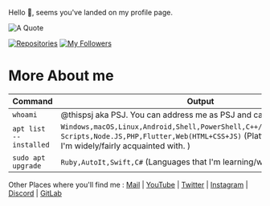 Hello :wave:, seems you've landed on my profile page.

![A Quote](https://img.shields.io/badge/dynamic/json?color=green&label=A%20Quote%20for%20you&prefix=%22%20&query=%24%5B0%5D.q&suffix=%20%22&url=https%3A%2F%2Fzenquotes.io%2Fapi%2Frandom&style=social)

[![Repositories](https://img.shields.io/badge/dynamic/json?color=blue&label=Repos&query=%24.public_repos&suffix=%20&url=https%3A%2F%2Fapi.github.com%2Fusers%2Fthispsj&style=plastic&logo=github)](https://github.com/thispsj?tab=repositories) [![My Followers](https://img.shields.io/badge/dynamic/json?color=blue&label=Followers&query=%24.followers&suffix=%20&url=https%3A%2F%2Fapi.github.com%2Fusers%2Fthispsj&style=plastic&logo=github)](https://github.com/thispsj?tab=followers)

# More About me #

Command | Output
------------ | -------------
`whoami` | @thispsj aka PSJ. You can address me as PSJ and call me He/Him
`apt list --installed` | `Windows,macOS,Linux,Android,Shell,PowerShell,C++/C,Java,Python,Batch Scripts,Node.JS,PHP,Flutter,Web(HTML+CSS+JS)` (Platforms/Languages I'm widely/fairly acquainted with. )
`sudo apt upgrade` | `Ruby,AutoIt,Swift,C#` (Languages that I'm learning/want to learn.)

Other Places where you'll find me : [Mail](mailto:thispsj.mail+github@gmail.com) | [YouTube](https://www.youtube.com/@thispsj) | [Twitter](https://twitter.com/thispsj) | [Instagram](https://instagram.com/thispsj) | [Discord](https://discord.com/users/457575791354445824) | [GitLab](https://gitlab.com/thispsj)
